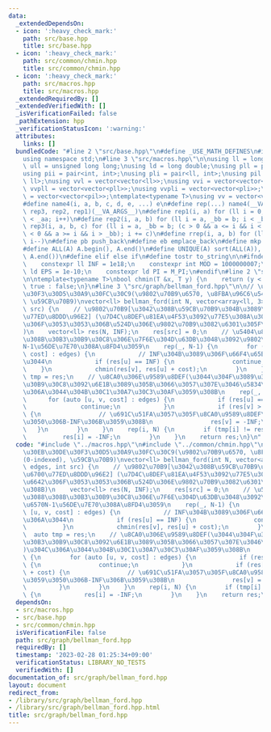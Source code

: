 ```yaml
---
data:
  _extendedDependsOn:
  - icon: ':heavy_check_mark:'
    path: src/base.hpp
    title: src/base.hpp
  - icon: ':heavy_check_mark:'
    path: src/common/chmin.hpp
    title: src/common/chmin.hpp
  - icon: ':heavy_check_mark:'
    path: src/macros.hpp
    title: src/macros.hpp
  _extendedRequiredBy: []
  _extendedVerifiedWith: []
  _isVerificationFailed: false
  _pathExtension: hpp
  _verificationStatusIcon: ':warning:'
  attributes:
    links: []
  bundledCode: "#line 2 \"src/base.hpp\"\n#define _USE_MATH_DEFINES\n#include <bits/stdc++.h>\n\
    using namespace std;\n#line 3 \"src/macros.hpp\"\n\nusing ll = long long;\nusing\
    \ ull = unsigned long long;\nusing ld = long double;\nusing pll = pair<ll, ll>;\n\
    using pii = pair<int, int>;\nusing pli = pair<ll, int>;\nusing pil = pair<int,\
    \ ll>;\nusing vvl = vector<vector<ll>>;\nusing vvi = vector<vector<int>>;\nusing\
    \ vvpll = vector<vector<pll>>;\nusing vvpli = vector<vector<pli>>;\nusing vvpil\
    \ = vector<vector<pil>>;\ntemplate<typename T>\nusing vv = vector<vector<T>>;\n\
    #define name4(i, a, b, c, d, e, ...) e\n#define rep(...) name4(__VA_ARGS__, rep4,\
    \ rep3, rep2, rep1)(__VA_ARGS__)\n#define rep1(i, a) for (ll i = 0, _aa = a; i\
    \ < _aa; i++)\n#define rep2(i, a, b) for (ll i = a, _bb = b; i < _bb; i++)\n#define\
    \ rep3(i, a, b, c) for (ll i = a, _bb = b; (c > 0 && a <= i && i < _bb) or (c\
    \ < 0 && a >= i && i > _bb); i += c)\n#define rrep(i, a, b) for (ll i=(a); i>(b);\
    \ i--)\n#define pb push_back\n#define eb emplace_back\n#define mkp make_pair\n\
    #define ALL(A) A.begin(), A.end()\n#define UNIQUE(A) sort(ALL(A)), A.erase(unique(ALL(A)),\
    \ A.end())\n#define elif else if\n#define tostr to_string\n\n#ifndef CONSTANTS\n\
    \    constexpr ll INF = 1e18;\n    constexpr int MOD = 1000000007;\n    constexpr\
    \ ld EPS = 1e-10;\n    constexpr ld PI = M_PI;\n#endif\n#line 2 \"src/common/chmin.hpp\"\
    \n\ntemplate<typename T>\nbool chmin(T &x, T y) {\n    return (y < x) ? x = y,\
    \ true : false;\n}\n#line 3 \"src/graph/bellman_ford.hpp\"\n\n// \u30D9\u30EB\u30DE\
    \u30F3\u30D5\u30A9\u30FC\u30C9(\u9802\u70B9\u6570, \u8FBA\u96C6\u5408(0-indexed),\
    \ \u59CB\u70B9)\nvector<ll> bellman_ford(int N, vector<array<ll, 3>> edges, int\
    \ src) {\n    // \u9802\u70B9[\u3042\u308B\u59CB\u70B9\u304B\u3089\u306E\u6700\
    \u77ED\u8DDD\u96E2] (\u7D4C\u8DEF\u81EA\u4F53\u3092\u77E5\u308A\u305F\u3044\u6642\
    \u306F\u3053\u3053\u306B\u524D\u306E\u9802\u70B9\u3082\u6301\u305F\u305B\u308B\
    )\n    vector<ll> res(N, INF);\n    res[src] = 0;\n    // \u5404\u8FBA\u306B\u3088\
    \u308B\u30B3\u30B9\u30C8\u306E\u7F6E\u304D\u63DB\u3048\u3092\u9802\u70B9\u6570\
    N-1\u56DE\u7E70\u308A\u8FD4\u3059\n    rep(_, N-1) {\n        for (auto [u, v,\
    \ cost] : edges) {\n            // INF\u304B\u3089\u306F\u66F4\u65B0\u3057\u306A\
    \u3044\n            if (res[u] == INF) {\n                continue;\n        \
    \    }\n            chmin(res[v], res[u] + cost);\n        }\n    }\n    auto\
    \ tmp = res;\n    // \u8CA0\u306E\u9589\u8DEF(\u3044\u304F\u3089\u3067\u3082\u30B3\
    \u30B9\u30C8\u3092\u6E1B\u3089\u305B\u3066\u3057\u307E\u3046\u5834\u6240)\u304C\
    \u306A\u3044\u304B\u30C1\u30A7\u30C3\u30AF\u3059\u308B\n    rep(_, N-1) {\n  \
    \      for (auto [u, v, cost] : edges) {\n            if (res[u] == INF) {\n \
    \               continue;\n            }\n            if (res[v] > res[u] + cost)\
    \ {\n                // \u691C\u51FA\u3057\u305F\u8CA0\u9589\u8DEF\u306F\u3059\
    \u3050\u306B-INF\u306B\u3059\u308B\n                res[v] = -INF;\n         \
    \   }\n        }\n    }\n    rep(i, N) {\n        if (tmp[i] != res[i]) {\n  \
    \          res[i] = -INF;\n        }\n    }\n    return res;\n}\n"
  code: "#include \"../macros.hpp\"\n#include \"../common/chmin.hpp\"\n\n// \u30D9\
    \u30EB\u30DE\u30F3\u30D5\u30A9\u30FC\u30C9(\u9802\u70B9\u6570, \u8FBA\u96C6\u5408\
    (0-indexed), \u59CB\u70B9)\nvector<ll> bellman_ford(int N, vector<array<ll, 3>>\
    \ edges, int src) {\n    // \u9802\u70B9[\u3042\u308B\u59CB\u70B9\u304B\u3089\u306E\
    \u6700\u77ED\u8DDD\u96E2] (\u7D4C\u8DEF\u81EA\u4F53\u3092\u77E5\u308A\u305F\u3044\
    \u6642\u306F\u3053\u3053\u306B\u524D\u306E\u9802\u70B9\u3082\u6301\u305F\u305B\
    \u308B)\n    vector<ll> res(N, INF);\n    res[src] = 0;\n    // \u5404\u8FBA\u306B\
    \u3088\u308B\u30B3\u30B9\u30C8\u306E\u7F6E\u304D\u63DB\u3048\u3092\u9802\u70B9\
    \u6570N-1\u56DE\u7E70\u308A\u8FD4\u3059\n    rep(_, N-1) {\n        for (auto\
    \ [u, v, cost] : edges) {\n            // INF\u304B\u3089\u306F\u66F4\u65B0\u3057\
    \u306A\u3044\n            if (res[u] == INF) {\n                continue;\n  \
    \          }\n            chmin(res[v], res[u] + cost);\n        }\n    }\n  \
    \  auto tmp = res;\n    // \u8CA0\u306E\u9589\u8DEF(\u3044\u304F\u3089\u3067\u3082\
    \u30B3\u30B9\u30C8\u3092\u6E1B\u3089\u305B\u3066\u3057\u307E\u3046\u5834\u6240\
    )\u304C\u306A\u3044\u304B\u30C1\u30A7\u30C3\u30AF\u3059\u308B\n    rep(_, N-1)\
    \ {\n        for (auto [u, v, cost] : edges) {\n            if (res[u] == INF)\
    \ {\n                continue;\n            }\n            if (res[v] > res[u]\
    \ + cost) {\n                // \u691C\u51FA\u3057\u305F\u8CA0\u9589\u8DEF\u306F\
    \u3059\u3050\u306B-INF\u306B\u3059\u308B\n                res[v] = -INF;\n   \
    \         }\n        }\n    }\n    rep(i, N) {\n        if (tmp[i] != res[i])\
    \ {\n            res[i] = -INF;\n        }\n    }\n    return res;\n}\n"
  dependsOn:
  - src/macros.hpp
  - src/base.hpp
  - src/common/chmin.hpp
  isVerificationFile: false
  path: src/graph/bellman_ford.hpp
  requiredBy: []
  timestamp: '2023-02-28 01:25:34+09:00'
  verificationStatus: LIBRARY_NO_TESTS
  verifiedWith: []
documentation_of: src/graph/bellman_ford.hpp
layout: document
redirect_from:
- /library/src/graph/bellman_ford.hpp
- /library/src/graph/bellman_ford.hpp.html
title: src/graph/bellman_ford.hpp
---
```

